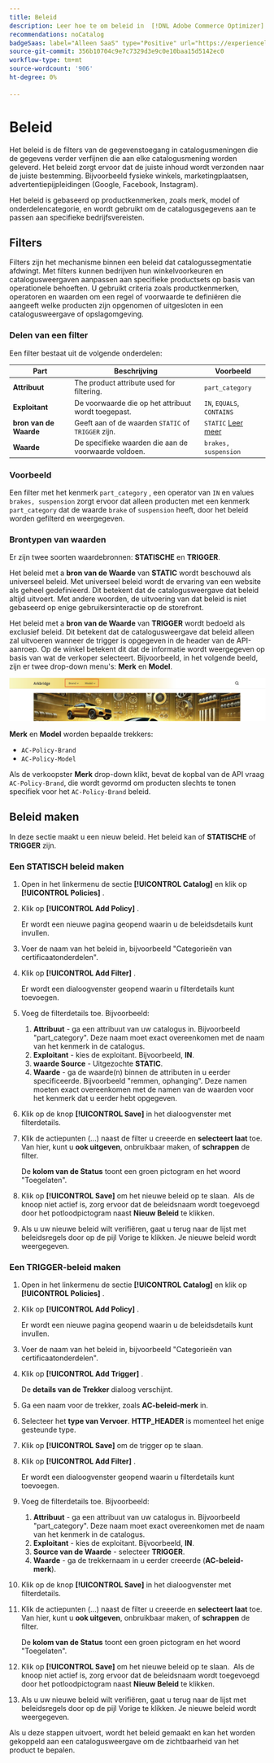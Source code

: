 ```yaml
---
title: Beleid
description: Leer hoe te om beleid in  [!DNL Adobe Commerce Optimizer] tot stand te brengen en te beheren.
recommendations: noCatalog
badgeSaas: label="Alleen SaaS" type="Positive" url="https://experienceleague.adobe.com/en/docs/commerce/user-guides/product-solutions" tooltip="Alleen van toepassing op Adobe Commerce as a Cloud Service- en Adobe Commerce Optimizer-projecten (door Adobe beheerde SaaS-infrastructuur)."
source-git-commit: 356b10704c9e7c7329d3e9c0e10baa15d5142ec0
workflow-type: tm+mt
source-wordcount: '906'
ht-degree: 0%

---
```


# Beleid

Het beleid is de filters van de gegevenstoegang in catalogusmeningen die de gegevens verder verfijnen die aan elke catalogusmening worden geleverd. Het beleid zorgt ervoor dat de juiste inhoud wordt verzonden naar de juiste bestemming. Bijvoorbeeld fysieke winkels, marketingplaatsen, advertentiepijpleidingen (Google, Facebook, Instagram).

Het beleid is gebaseerd op productkenmerken, zoals merk, model of onderdelencategorie, en wordt gebruikt om de catalogusgegevens aan te passen aan specifieke bedrijfsvereisten. &#x200B;

## Filters

Filters zijn het mechanisme binnen een beleid dat catalogussegmentatie afdwingt. Met filters kunnen bedrijven hun winkelvoorkeuren en catalogusweergaven aanpassen aan specifieke productsets op basis van operationele behoeften. U gebruikt criteria zoals productkenmerken, operatoren en waarden om een regel of voorwaarde te definiëren die aangeeft welke producten zijn opgenomen of uitgesloten in een catalogusweergave of opslagomgeving.

### Delen van een filter

Een filter bestaat uit de volgende onderdelen:

| Part | Beschrijving | Voorbeeld |
|---|---|---|
| **Attribuut** | The product attribute used for filtering. | `part_category` |
| **Exploitant** | De voorwaarde die op het attribuut wordt toegepast. | `IN`, `EQUALS`, `CONTAINS` |
| **bron van de Waarde** | Geeft aan of de waarden `STATIC` of `TRIGGER` zijn. | `STATIC` [ Leer meer ](#value-source-types) |
| **Waarde** | De specifieke waarden die aan de voorwaarde voldoen. | `brakes, suspension` |

### Voorbeeld

Een filter met het kenmerk `part_category` , een operator van `IN` en values `brakes, suspension` zorgt ervoor dat alleen producten met een kenmerk `part_category` dat de waarde `brake` of `suspension` heeft, door het beleid worden gefilterd en weergegeven.

### Brontypen van waarden

Er zijn twee soorten waardebronnen: **STATISCHE** en **TRIGGER**.

Het beleid met a **bron van de Waarde** van **STATIC** wordt beschouwd als universeel beleid. Met universeel beleid wordt de ervaring van een website als geheel gedefinieerd. Dit betekent dat de catalogusweergave dat beleid altijd uitvoert. Met andere woorden, de uitvoering van dat beleid is niet gebaseerd op enige gebruikersinteractie op de storefront.

Het beleid met a **bron van de Waarde** van **TRIGGER** wordt bedoeld als exclusief beleid. Dit betekent dat de catalogusweergave dat beleid alleen zal uitvoeren wanneer de trigger is opgegeven in de header van de API-aanroep. Op de winkel betekent dit dat de informatie wordt weergegeven op basis van wat de verkoper selecteert. Bijvoorbeeld, in het volgende beeld, zijn er twee drop-down menu&#39;s: **Merk** en **Model**.

![ Trigger waardebron op storefront ](../assets/policy-trigger.png)

**Merk** en **Model** worden bepaalde trekkers:

- `AC-Policy-Brand`
- `AC-Policy-Model`

Als de verkoopster **Merk** drop-down klikt, bevat de kopbal van de API vraag `AC-Policy-Brand`, die wordt gevormd om producten slechts te tonen specifiek voor het `AC-Policy-Brand` beleid.

## Beleid maken

In deze sectie maakt u een nieuw beleid. Het beleid kan of **STATISCHE** of **TRIGGER** zijn.

### Een STATISCH beleid maken

1. Open in het linkermenu de sectie **[!UICONTROL Catalog]** en klik op **[!UICONTROL Policies]** .

1. Klik op **[!UICONTROL Add Policy]** .

   Er wordt een nieuwe pagina geopend waarin u de beleidsdetails kunt invullen. &#x200B;

1. Voer de naam van het beleid in, bijvoorbeeld &quot;Categorieën van certificaatonderdelen&quot;.

1. Klik op **[!UICONTROL Add Filter]** .

   Er wordt een dialoogvenster geopend waarin u filterdetails kunt toevoegen.

1. Voeg de filterdetails toe. Bijvoorbeeld:

   1. **Attribuut** - ga een attribuut van uw catalogus in. Bijvoorbeeld &quot;part_category&quot;. Deze naam moet exact overeenkomen met de naam van het kenmerk in de catalogus.
   1. **Exploitant** - kies de exploitant. Bijvoorbeeld, **IN**. &#x200B;
   1. **waarde Source** - Uitgezochte **STATIC**. &#x200B;
   1. **Waarde** - ga de waarde(n) binnen de attributen in u eerder specificeerde. Bijvoorbeeld &quot;remmen, ophanging&quot;. &#x200B;Deze namen moeten exact overeenkomen met de namen van de waarden voor het kenmerk dat u eerder hebt opgegeven.

1. Klik op de knop **[!UICONTROL Save]** in het dialoogvenster met filterdetails. &#x200B;

1. Klik de actiepunten (...) naast de filter u creeerde en **selecteert laat** toe. Van hier, kunt u **ook uitgeven**, **&#x200B;**&#x200B;onbruikbaar maken, of **schrappen** de filter.

   De **kolom van de Status** toont een groen pictogram en het woord &quot;Toegelaten&quot;.

1. Klik op **[!UICONTROL Save]** om het nieuwe beleid op te slaan. &#x200B; Als de knoop niet actief is, zorg ervoor dat de beleidsnaam wordt toegevoegd door het potloodpictogram naast **Nieuw Beleid** te klikken.

1. Als u uw nieuwe beleid wilt verifiëren, gaat u terug naar de lijst met beleidsregels door op de pijl Vorige te klikken. &#x200B;Je nieuwe beleid wordt weergegeven.

### Een TRIGGER-beleid maken

1. Open in het linkermenu de sectie **[!UICONTROL Catalog]** en klik op **[!UICONTROL Policies]** .

1. Klik op **[!UICONTROL Add Policy]** .

   Er wordt een nieuwe pagina geopend waarin u de beleidsdetails kunt invullen. &#x200B;

1. Voer de naam van het beleid in, bijvoorbeeld &quot;Categorieën van certificaatonderdelen&quot;.

1. Klik op **[!UICONTROL Add Trigger]** .

   De **details van de Trekker** dialoog verschijnt.

1. Ga een naam voor de trekker, zoals **AC-beleid-merk** in.

1. Selecteer het **type van Vervoer**. **HTTP_HEADER** is momenteel het enige gesteunde type.

1. Klik op **[!UICONTROL Save]** om de trigger op te slaan.

1. Klik op **[!UICONTROL Add Filter]** .

   Er wordt een dialoogvenster geopend waarin u filterdetails kunt toevoegen.

1. Voeg de filterdetails toe. Bijvoorbeeld:

   1. **Attribuut** - ga een attribuut van uw catalogus in. Bijvoorbeeld &quot;part_category&quot;. Deze naam moet exact overeenkomen met de naam van het kenmerk in de catalogus.
   1. **Exploitant** - kies de exploitant. Bijvoorbeeld, **IN**. &#x200B;
   1. **Source van de Waarde** - selecteer **TRIGGER**. &#x200B;
   1. **Waarde** - ga de trekkernaam in u eerder creeerde (**AC-beleid-merk**).

1. Klik op de knop **[!UICONTROL Save]** in het dialoogvenster met filterdetails. &#x200B;

1. Klik de actiepunten (...) naast de filter u creeerde en **selecteert laat** toe. Van hier, kunt u **ook uitgeven**, **&#x200B;**&#x200B;onbruikbaar maken, of **schrappen** de filter.

   De **kolom van de Status** toont een groen pictogram en het woord &quot;Toegelaten&quot;.

1. Klik op **[!UICONTROL Save]** om het nieuwe beleid op te slaan. &#x200B; Als de knoop niet actief is, zorg ervoor dat de beleidsnaam wordt toegevoegd door het potloodpictogram naast **Nieuw Beleid** te klikken.

1. Als u uw nieuwe beleid wilt verifiëren, gaat u terug naar de lijst met beleidsregels door op de pijl Vorige te klikken. &#x200B;Je nieuwe beleid wordt weergegeven.

Als u deze stappen uitvoert, wordt het beleid gemaakt en kan het worden gekoppeld aan een catalogusweergave om de zichtbaarheid van het product te bepalen.
